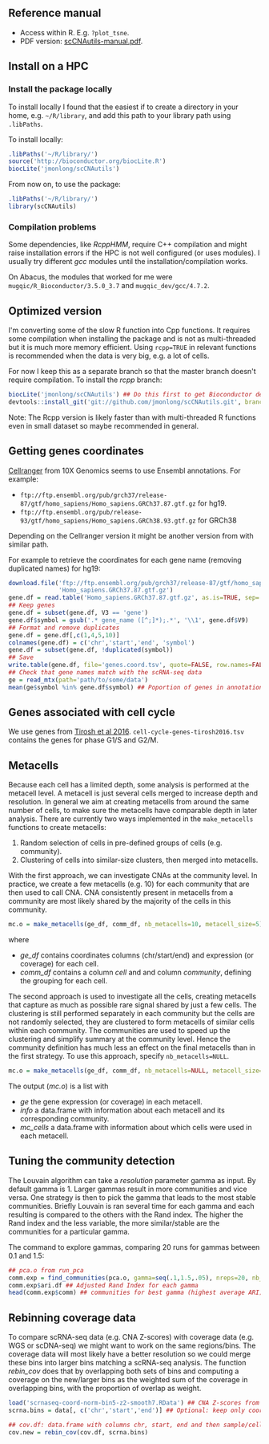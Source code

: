 ## Reference manual

- Access within R. E.g. `?plot_tsne`.
- PDF version: [scCNAutils-manual.pdf](scCNAutils-manual.pdf).

## Install on a HPC

### Install the package locally

To install locally I found that the easiest if to create a directory in your home, e.g. `~/R/library`, and add this path to your library path using `.libPaths`.

To install locally:

```r
.libPaths('~/R/library/')
source('http://bioconductor.org/biocLite.R')
biocLite('jmonlong/scCNAutils')
```

From now on, to use the package:

```r
.libPaths('~/R/library/')
library(scCNAutils)
```

### Compilation problems

Some dependencies, like *RcppHMM*,  require C++ compilation and might raise installation errors if the HPC is not well configured (or uses modules).
I usually try different *gcc* modules until the installation/compilation works.

On Abacus, the modules that worked for me were `mugqic/R_Bioconductor/3.5.0_3.7` and `mugqic_dev/gcc/4.7.2`.

## Optimized version

I'm converting some of the slow R function into Cpp functions. 
It requires some compilation when installing the package and is not as multi-threaded but it is much more memory efficient.
Using `rcpp=TRUE` in relevant functions is recommended when the data is very big, e.g. a lot of cells.

For now I keep this as a separate branch so that the master branch doesn't require compilation.
To install the *rcpp* branch:

```r
biocLite('jmonlong/scCNAutils') ## Do this first to get Bioconductor dependencies
devtools::install_git('git://github.com/jmonlong/scCNAutils.git', branch='rcpp')
```

Note: The Rcpp version is likely faster than with multi-threaded R functions even in small dataset so maybe recommended in general.

## Getting genes coordinates

[Cellranger](https://support.10xgenomics.com/single-cell-gene-expression/software/release-notes/build) from 10X Genomics seems to use Ensembl annotations. 
For example:

- `ftp://ftp.ensembl.org/pub/grch37/release-87/gtf/homo_sapiens/Homo_sapiens.GRCh37.87.gtf.gz` for hg19.
- `ftp://ftp.ensembl.org/pub/release-93/gtf/homo_sapiens/Homo_sapiens.GRCh38.93.gtf.gz` for GRCh38

Depending on the Cellranger version it might be another version from with similar path.

For example to retrieve the coordinates for each gene name (removing duplicated names) for hg19:

```r
download.file('ftp://ftp.ensembl.org/pub/grch37/release-87/gtf/homo_sapiens/Homo_sapiens.GRCh37.87.gtf.gz',
              'Homo_sapiens.GRCh37.87.gtf.gz')
gene.df = read.table('Homo_sapiens.GRCh37.87.gtf.gz', as.is=TRUE, sep='\t')
## Keep genes
gene.df = subset(gene.df, V3 == 'gene')
gene.df$symbol = gsub('.* gene_name ([^;]*);.*', '\\1', gene.df$V9)
## Format and remove duplicates
gene.df = gene.df[,c(1,4,5,10)]
colnames(gene.df) = c('chr','start','end', 'symbol')
gene.df = subset(gene.df, !duplicated(symbol))
## Save
write.table(gene.df, file='genes.coord.tsv', quote=FALSE, row.names=FALSE, sep='\t')
## Check that gene names match with the scRNA-seq data     
ge = read_mtx(path='path/to/some/data')
mean(ge$symbol %in% gene.df$symbol) ## Poportion of genes in annotation
```

## Genes associated with cell cycle

We use genes from [Tirosh et al 2016](https://www.nature.com/articles/nature20123). 
`cell-cycle-genes-tirosh2016.tsv` contains the genes for phase G1/S and G2/M.

## Metacells

Because each cell has a limited depth, some analysis is performed at the metacell level. 
A metacell is just several cells merged to increase depth and resolution. 
In general we aim at creating metacells from around the same number of cells, to make sure the metacells have comparable depth in later analysis.
There are currently two ways implemented in the `make_metacells` functions to create metacells:

1. Random selection of cells in pre-defined groups of cells (e.g. community).
1. Clustering of cells into similar-size clusters, then merged into metacells.

With the first approach, we can investigate CNAs at the community level. 
In practice, we create a few metacells (e.g. 10) for each community that are then used to call CNA.
CNA consistently present in metacells from a community are most likely shared by the majority of the cells in this community.

```r
mc.o = make_metacells(ge_df, comm_df, nb_metacells=10, metacell_size=5)
```

where 

- *ge_df* contains coordinates columns (chr/start/end) and expression (or coverage) for each cell.
- *comm_df* contains a column *cell* and and column *community*, defining the grouping for each cell.

The second approach is used to investigate all the cells, creating metacells that capture as much as possible rare signal shared by just a few cells.
The clustering is still performed separately in each community but the cells are not randomly selected, they are clustered to form metacells of similar cells within each community.
The communities are used to speed up the clustering and simplify summary at the community level.
Hence the community definition has much less an effect on the final metacells than in the first strategy.
To use this approach, specify `nb_metacells=NULL`.

```r
mc.o = make_metacells(ge_df, comm_df, nb_metacells=NULL, metacell_size=5)
```

The output (*mc.o*) is a list with 

- *ge* the gene expression (or coverage) in each metacell.
- *info* a data.frame with information about each metacell and its corresponding community.
- *mc_cells* a data.frame with information about which cells were used in each metacell.

## Tuning the community detection

The Louvain algorithm can take a *resolution* parameter gamma as input. 
By default gamma is 1.
Larger gammas result in more communities and vice versa.
One strategy is then to pick the gamma that leads to the most stable communities.
Briefly Louvain is ran several time for each gamma and each resulting is compared to the others with the Rand index. 
The higher the Rand index and the less variable, the more similar/stable are the communities for a particular gamma.

The command to explore gammas, comparing 20 runs for gammas between 0.1 and 1.5:

```r
## pca.o from run_pca
comm.exp = find_communities(pca.o, gamma=seq(.1,1.5,.05), nreps=20, nb_cores=4)
comm.exp$ari.df ## Adjusted Rand Index for each gamma
head(comm.exp$comm) ## communities for best gamma (highest average ARI).
```

## Rebinning coverage data

To compare scRNA-seq data (e.g. CNA Z-scores) with coverage data (e.g. WGS or scDNA-seq) we might want to work on the same regions/bins.
The coverage data will most likely have a better resolution so we could merge these bins into larger bins matching a scRNA-seq analysis.
The function *rebin_cov* does that by overlapping both sets of bins and computing a coverage on the new/larger bins as the weighted sum of the coverage in overlapping bins, with the proportion of overlap as weight.

```r
load('scrnaseq-coord-norm-bin5-z2-smooth7.RData') ## CNA Z-scores from a scRNA-seq analysis
scrna.bins = data[, c('chr','start','end')] ## Optional: keep only coords columns

## cov.df: data.frame with columns chr, start, end and then sample/cell names
cov.new = rebin_cov(cov.df, scrna.bins)
```
